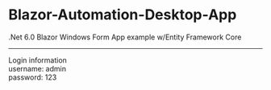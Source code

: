 # Blazor-Automation-Desktop-App
 .Net 6.0 Blazor Windows Form App example w/Entity Framework Core
 
 --------
 
 Login information <br>
 username: admin <br>
 password: 123
